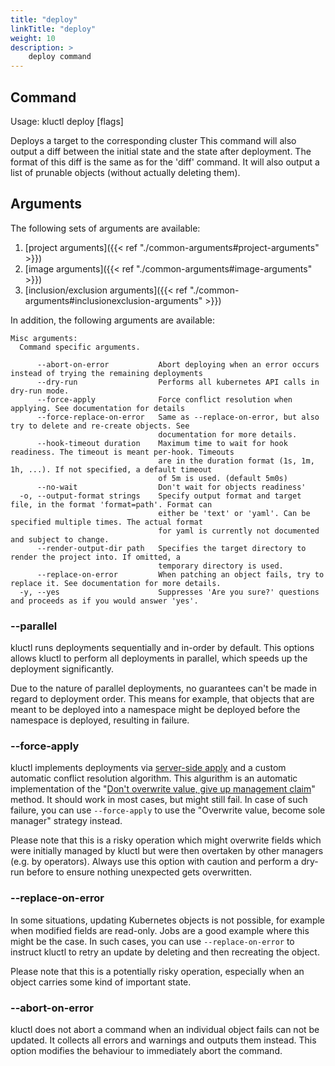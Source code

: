 ```yaml
---
title: "deploy"
linkTitle: "deploy"
weight: 10
description: >
    deploy command
---
```


## Command
<!-- BEGIN SECTION "deploy" "Usage" false -->
Usage: kluctl deploy [flags]

Deploys a target to the corresponding cluster
This command will also output a diff between the initial state and the state after
deployment. The format of this diff is the same as for the 'diff' command.
It will also output a list of prunable objects (without actually deleting them).

<!-- END SECTION -->

## Arguments
The following sets of arguments are available:
1. [project arguments]({{< ref "./common-arguments#project-arguments" >}})
1. [image arguments]({{< ref "./common-arguments#image-arguments" >}})
1. [inclusion/exclusion arguments]({{< ref "./common-arguments#inclusionexclusion-arguments" >}})

In addition, the following arguments are available:
<!-- BEGIN SECTION "deploy" "Misc arguments" true -->
```
Misc arguments:
  Command specific arguments.

      --abort-on-error           Abort deploying when an error occurs instead of trying the remaining deployments
      --dry-run                  Performs all kubernetes API calls in dry-run mode.
      --force-apply              Force conflict resolution when applying. See documentation for details
      --force-replace-on-error   Same as --replace-on-error, but also try to delete and re-create objects. See
                                 documentation for more details.
      --hook-timeout duration    Maximum time to wait for hook readiness. The timeout is meant per-hook. Timeouts
                                 are in the duration format (1s, 1m, 1h, ...). If not specified, a default timeout
                                 of 5m is used. (default 5m0s)
      --no-wait                  Don't wait for objects readiness'
  -o, --output-format strings    Specify output format and target file, in the format 'format=path'. Format can
                                 either be 'text' or 'yaml'. Can be specified multiple times. The actual format
                                 for yaml is currently not documented and subject to change.
      --render-output-dir path   Specifies the target directory to render the project into. If omitted, a
                                 temporary directory is used.
      --replace-on-error         When patching an object fails, try to replace it. See documentation for more details.
  -y, --yes                      Suppresses 'Are you sure?' questions and proceeds as if you would answer 'yes'.

```
<!-- END SECTION -->

### --parallel
kluctl runs deployments sequentially and in-order by default. This options allows kluctl to perform all deployments
in parallel, which speeds up the deployment significantly.

Due to the nature of parallel deployments, no guarantees can't be made in regard to deployment order. This means for
example, that objects that are meant to be deployed into a namespace might be deployed before the namespace is deployed,
resulting in failure.

### --force-apply
kluctl implements deployments via [server-side apply](https://kubernetes.io/reference/using-api/server-side-apply/)
and a custom automatic conflict resolution algorithm. This algurithm is an automatic implementation of the
"[Don't overwrite value, give up management claim](https://kubernetes.io/reference/using-api/server-side-apply/#conflicts)"
method. It should work in most cases, but might still fail. In case of such failure, you can use `--force-apply` to
use the "Overwrite value, become sole manager" strategy instead.

Please note that this is a risky operation which might overwrite fields which were initially managed by kluctl but were
then overtaken by other managers (e.g. by operators). Always use this option with caution and perform a dry-run
before to ensure nothing unexpected gets overwritten.

### --replace-on-error
In some situations, updating Kubernetes objects is not possible, for example when modified fields are read-only. Jobs
are a good example where this might be the case. In such cases, you can use `--replace-on-error` to instruct kluctl to
retry an update by deleting and then recreating the object.

Please note that this is a potentially risky operation, especially when an object carries some kind of important state.

### --abort-on-error
kluctl does not abort a command when an individual object fails can not be updated. It collects all errors and warnings
and outputs them instead. This option modifies the behaviour to immediately abort the command.
